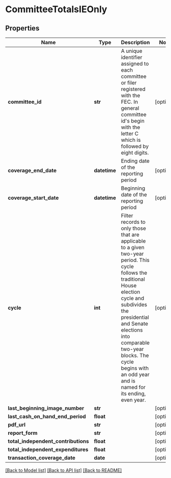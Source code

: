 # CommitteeTotalsIEOnly

## Properties
Name | Type | Description | Notes
------------ | ------------- | ------------- | -------------
**committee_id** | **str** |  A unique identifier assigned to each committee or filer registered with the FEC. In general committee id&#39;s begin with the letter C which is followed by eight digits.  | [optional] 
**coverage_end_date** | **datetime** | Ending date of the reporting period | [optional] 
**coverage_start_date** | **datetime** | Beginning date of the reporting period | [optional] 
**cycle** | **int** |  Filter records to only those that are applicable to a given two-year period. This cycle follows the traditional House election cycle and subdivides the presidential and Senate elections into comparable two-year blocks. The cycle begins with an odd year and is named for its ending, even year.  | [optional] 
**last_beginning_image_number** | **str** |  | [optional] 
**last_cash_on_hand_end_period** | **float** |  | [optional] 
**pdf_url** | **str** |  | [optional] 
**report_form** | **str** |  | [optional] 
**total_independent_contributions** | **float** |  | [optional] 
**total_independent_expenditures** | **float** |  | [optional] 
**transaction_coverage_date** | **date** |  | [optional] 

[[Back to Model list]](../README.md#documentation-for-models) [[Back to API list]](../README.md#documentation-for-api-endpoints) [[Back to README]](../README.md)


